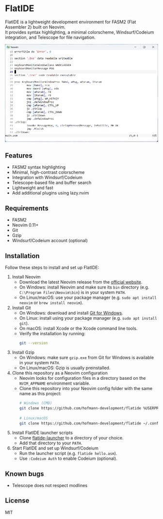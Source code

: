 # FlatIDE

FlatIDE is a lightweight development environment for FASM2 (Flat Assembler 2) built on Neovim.  
It provides syntax highlighting, a minimal colorscheme, Windsurf/Codeium integration, and Telescope for file navigation.

<img src="screenshot.png" alt="FlatIDE Screenshot" width="800">

## Features

- FASM2 syntax highlighting
- Minimal, high-contrast colorscheme
- Integration with Windsurf/Codeium
- Telescope-based file and buffer search
- Lightweight and fast
- Add additional plugins using lazy.nvim

## Requirements

- FASM2
- Neovim 0.11+
- Git
- Gzip
- Windsurf/Codeium account (optional)

## Installation

Follow these steps to install and set up FlatIDE:

1. Install Neovim
   - Download the latest Neovim release from the [official website](https://neovim.io/).
   - On Windows: install Neovim and make sure its `bin` directory (e.g. `C:\Program Files\Neovim\bin`) is in your system `PATH`.
   - On Linux/macOS: use your package manager (e.g. `sudo apt install neovim` or `brew install neovim`).
2. Install Git
   - On Windows: download and install [Git for Windows](https://gitforwindows.org/).
   - On Linux: install using your package manager (e.g. `sudo apt install git`).
   - On macOS: install Xcode or the Xcode command line tools.
   - Verify the installation by running:
     ```sh
     git --version
     ```
3. Install Gzip
   - On Windows: make sure `gzip.exe` from Git for Windows is available in your system `PATH`.
   - On Linux/macOS: Gzip is usually preinstalled.
4. Clone this repository as a Neovim configuration
   - Neovim looks for configuration files in a directory based on the `NVIM_APPNAME` environment variable.
   - Clone this repository into your Neovim config folder with the same name as this project:
     ```sh
     # Windows (CMD)
     git clone https://github.com/hofmann-development/flatide %USERPROFILE%\flatide

     # Linux/macOS
     git clone https://github.com/hofmann-development/flatide ~/.config/flatide
     ```
5. Install FlatIDE launcher scripts
   - Clone [flatide-launcher](https://github.com/hofmann-development/flatide-launcher) to a directory of your choice.
   - Add that directory to your `PATH`.
6. Start FlatIDE and set up Windsurf/Codeium
   - Run the launcher script (e.g. `flatide hello.asm`).
   - Use `:Codeium Auth` to enable Codeium (optional).

## Known bugs

- Telescope does not respect modlines

## License

MIT

